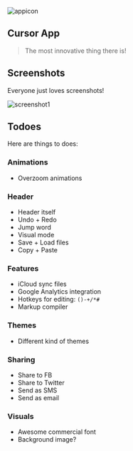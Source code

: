 ![appicon](http://i.imgur.com/jP6RPGk.png)

Cursor App
----------
> The most innovative thing there is!


## Screenshots 

Everyone just loves screenshots!

![screenshot1](http://i.imgur.com/HAEQ5YJ.jpg)

## Todoes

Here are things to does:

### Animations

- Overzoom animations

### Header

- Header itself
- Undo + Redo
- Jump word
- Visual mode
- Save + Load files
- Copy + Paste

### Features

- iCloud sync files
- Google Analytics integration
- Hotkeys for editing: ```()-+/*#```
- Markup compiler

### Themes

- Different kind of themes

### Sharing

- Share to FB
- Share to Twitter
- Send as SMS
- Send as email

### Visuals

- Awesome commercial font
- Background image?